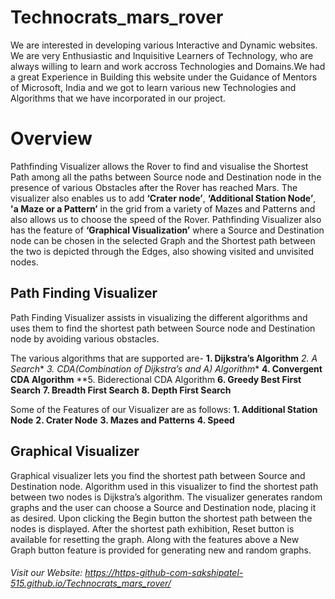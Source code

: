 # Technocrats_mars_rover
We are interested in developing various Interactive and Dynamic websites. We are very Enthusiastic and Inquisitive Learners of Technology, who are always willing to learn and work accross Technologies and Domains.We had a great Experience in Building this website under the Guidance of Mentors of Microsoft, India and we got to learn various new Technologies and Algorithms that we have incorporated in our project.

# Overview
 Pathfinding Visualizer allows the Rover to find and visualise the Shortest Path among all the paths between Source node and Destination node in the presence of various Obstacles after the Rover has reached Mars. The visualizer also enables us to add **‘Crater node’**, **‘Additional Station Node’**, **'a Maze or a Pattern’** in the grid from a variety of Mazes and Patterns and also allows us to choose the speed of the Rover. Pathfinding Visualizer also has the feature of **‘Graphical Visualization’** where a Source and Destination node can be chosen in the selected Graph and the Shortest path between the two is depicted through the Edges, also showing visited and unvisited nodes. 
 
## Path Finding Visualizer
 Path Finding Visualizer assists in visualizing the different algorithms and uses them to find the shortest path between Source node and Destination node by avoiding various obstacles.
 
The various algorithms that are supported are-
**1. Dijkstra’s Algorithm**
**2. A* Search**
**3. CDA(Combination of Dijkstra’s and A*) Algorithm**
**4. Convergent CDA Algorithm**
**5. Biderectional CDA Algorithm
**6. Greedy Best First Search**
**7. Breadth First Search**
**8. Depth First Search** 

 Some of the Features of our Visualizer are as follows:
 **1. Additional Station Node**
 **2. Crater Node**
 **3. Mazes and Patterns**
 **4. Speed**
 
 ## Graphical Visualizer
 Graphical visualizer lets you find the shortest path between Source and Destination node. Algorithm used in this visualizer to find the shortest path between two nodes is Dijkstra’s algorithm. The visualizer generates random graphs and the user can choose a Source and Destination node, placing it as desired. Upon clicking the Begin button the shortest path between the nodes is displayed. After the shortest path exhibition, Reset button is available for resetting the graph. Along with the features above a New Graph button feature is provided for generating new and random graphs.

###### Visit our Website:  https://https-github-com-sakshipatel-515.github.io/Technocrats_mars_rover/


